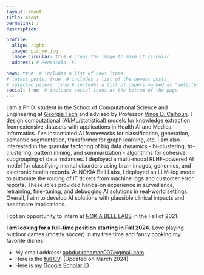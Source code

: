 ```yaml
---
layout: about
title: About
permalink: /
description:

profile:
  align: right
  image: pic_me.jpg
  image_circular: true # crops the image to make it circular
  address: # Pensacola, FL

news: true  # includes a list of news items
# latest_posts: true  # includes a list of the newest posts
# selected_papers: true # includes a list of papers marked as "selected={true}"
social: true  # includes social icons at the bottom of the page
---
```


I am a Ph.D. student in the School of Computational Science and Engineering at [Georgia Tech](https://cse.gatech.edu/) and advised by Professor [Vince D. Calhoun](https://scholar.google.com/citations?user=WNOoGKIAAAAJ&hl=en). I design computational (AI/ML/statistical) models for knowledge extraction from extensive datasets with applications in Health AI and Medical Informatics. I've instantiated AI frameworks for classification, generation, semantic segmentation, transformer for graph learning, etc. I am also interested in the granular factoring of big data dynamics - bi-clustering, tri-clustering, pattern mining, and summarization - algorithms for cohesive subgrouping of data instances. I deployed a multi-modal RLHF-powered AI model for classifying mental disorders using brain images, genomics, and electronic health records. At NOKIA Bell Labs, I deployed an LLM-log model to automate the routing of IT tickets from machine logs and customer error reports. These roles provided hands-on experience in surveillance, retraining, fine-tuning, and debugging AI solutions in real-world settings. Overall, I aim to develop AI solutions with plausible clinical impacts and healthcare implications. 

I got an opportunity to intern at [NOKIA BELL LABS](https://www.bell-labs.com/) in the Fall of 2021.
<!---
[Another intriguing aspect of my work involves leveraging neurocomputational strategies to enhance SOTA AI. To this end, my projects are instantiated to various downstream tasks, e.g., transformer-based biclustering, classification, GNN for brain network modeling, 2D bottleneck-attention-module for multi-modal fusion, and Generative modeling]:
I've been conducting my research in the Center for Translational Research in Neuroimaging and Data Science[(TReNDS)](https://trendscenter.org/) - a joint research lab with Georgia Tech, Emory, and Georgia State University led
-->

**I am looking for a full-time position starting in Fall 2024.** Love playing outdoor games (mostly soccer) in my free time and fancy cooking my favorite dishes!

* My email address: aabdur.rahaman007@gmail.com
* Here is the [full CV](CV/CV_Rahaman.pdf). (Updated on March 2024)
* Here is my [Google Scholar ID](https://scholar.google.com/citations?user=fiosWPwAAAAJ&hl=en)

